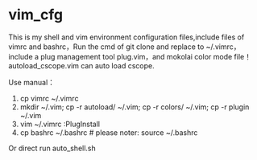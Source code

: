 # vim_cfg
This is my shell and vim environment configuration files,include files of vimrc and bashrc，Run the cmd of git clone and replace to ~/.vimrc，include a plug management tool plug.vim，and mokolai color mode file！
autoload_cscope.vim can auto load cscope.

Use manual：
1. cp vimrc ~/.vimrc
2. mkdir ~/.vim; cp -r autoload/ ~/.vim; cp -r colors/ ~/.vim; cp -r plugin ~/.vim
3. vim ~/.vimrc   :PlugInstall
4. cp bashrc ~/.bashrc       # please noter: source ~/.bashrc

Or direct run auto_shell.sh

